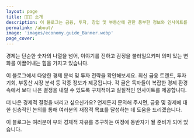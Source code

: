 ```yaml
---
layout: page
title: 👨🏻‍💻 소개
description: 이 블로그는 금융, 투자, 창업 및 부동산에 관한 풍부한 정보와 인사이트를 제공하는 공간입니다. 경제 전반에 대한 폭넓은 지식을 바탕으로, 독자들이 보다 현명한 재테크와 금융 결정을 내릴 수 있도록 돕습니다.
permalink: /about/
image: 'images/economy.guide_Banner.webp'
page_cover: 
---
```


경제는 단순한 숫자의 나열을 넘어, 이야기를 전하고 감정을 불러일으키며 의미 있는 변화를 이끌어내는 힘을 가지고 있습니다.

이 블로그에서 다양한 경제 분석 및 투자 전략을 확인해보세요. 최신 금융 트렌드, 투자 기회, 부동산 시장 분석 등 각종 정보가 제공됩니다. 각 글은 독자들이 복잡한 경제 환경 속에서 보다 나은 결정을 내릴 수 있도록 구체적이고 실질적인 인사이트를 제공합니다.

더 나은 경제적 결정을 내리고 싶으신가요? 언제든지 문의해 주시면, 금융 및 경제에 대한 심층적인 논의를 통해 여러분의 재정적 목표를 달성하는 데 도움을 드리겠습니다.

이 블로그는 여러분이 부와 경제적 자유를 추구하는 여정에 동반자가 될 준비가 되어 있습니다.
